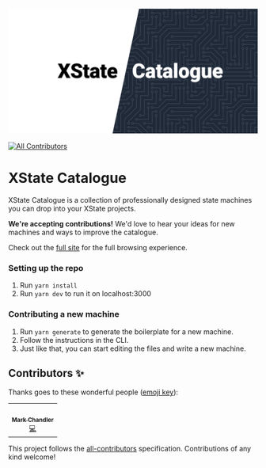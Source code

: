 ![XState Catalogue](./public/og-image.png)
<!-- ALL-CONTRIBUTORS-BADGE:START - Do not remove or modify this section -->
[![All Contributors](https://img.shields.io/badge/all_contributors-1-orange.svg?style=flat-square)](#contributors-)
<!-- ALL-CONTRIBUTORS-BADGE:END -->

# XState Catalogue

XState Catalogue is a collection of professionally designed state machines you can drop into your XState projects.

**We're accepting contributions!** We'd love to hear your ideas for new machines and ways to improve the catalogue.

Check out the [full site](https://xstate-catalogue.com) for the full browsing experience.

### Setting up the repo

1. Run `yarn install`
2. Run `yarn dev` to run it on localhost:3000

### Contributing a new machine

1. Run `yarn generate` to generate the boilerplate for a new machine.
2. Follow the instructions in the CLI.
3. Just like that, you can start editing the files and write a new machine.

## Contributors ✨

Thanks goes to these wonderful people ([emoji key](https://allcontributors.org/docs/en/emoji-key)):

<!-- ALL-CONTRIBUTORS-LIST:START - Do not remove or modify this section -->
<!-- prettier-ignore-start -->
<!-- markdownlint-disable -->
<table>
  <tr>
    <td align="center"><a href="http://chanchan.io"><img src="https://avatars.githubusercontent.com/u/1954752?v=4?s=100" width="100px;" alt=""/><br /><sub><b>Mark Chandler</b></sub></a><br /><a href="https://github.com/mattpocock/xstate-catalogue/commits?author=with-heart" title="Code">💻</a></td>
  </tr>
</table>

<!-- markdownlint-restore -->
<!-- prettier-ignore-end -->

<!-- ALL-CONTRIBUTORS-LIST:END -->

This project follows the [all-contributors](https://github.com/all-contributors/all-contributors) specification. Contributions of any kind welcome!